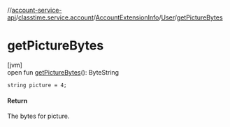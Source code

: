 //[account-service-api](../../../../index.md)/[classtime.service.account](../../index.md)/[AccountExtensionInfo](../index.md)/[User](index.md)/[getPictureBytes](get-picture-bytes.md)

# getPictureBytes

[jvm]\
open fun [getPictureBytes](get-picture-bytes.md)(): ByteString

`string picture = 4;`

#### Return

The bytes for picture.
